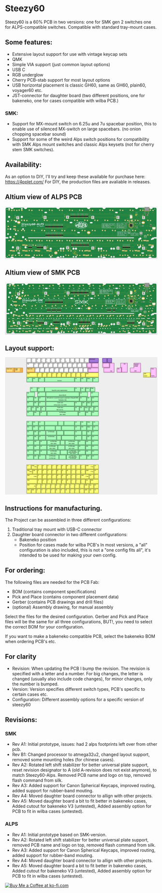 # Steezy60

Steezy60 is a 60% PCB in two versions: one for SMK gen 2 switches one for ALPS-compatible switches. Compatible with standard tray-mount cases.

## Some features:
- Extensive layout support for use with vintage keycap sets
- QMK
- Simple VIA support (just common layout options)
- USB C
- RGB underglow
- Cherry PCB-stab support for most layout options
- USB horizontal placement is classic GH60, same as GH60, plain60, voyager60 etc.
- JST-connector for daughter board (two different positions, one for bakeneko, one for cases compatible with wilba PCB.)

### SMK:
- Support for MX-mount switch on 6.25u and 7u spacebar position, this to enable use of silenced MX-switch on large spacebars. (no onion chopping spacebar sound)
- Support for some of the weird Alps switch positions for compatibility with SMK Alps mount switches and classic Alps keysets (not for cherry stem SMK switches).

## Availability:
As an option to DIY, I'll try and keep these available for purchase here: https://4pplet.com/ For DIY, the production files are avaliable in releases.

## Altium view of ALPS PCB
![alt text](./readme-images/Steezy60-Alps_Rev_A5.jpg "PCB View - Rev A")

## Altium view of SMK PCB
![alt text](./readme-images/Steezy60-SMK_Rev_A5.jpg "PCB View - Rev A")

## Layout support:
![alt text](./readme-images/layout_support_A3.jpg "Layout support")

## Instructions for manufacturing.

The Project can be assembled in three different configurations:
1. Traditional tray mount with USB-C connector
2. Daughter board connector in two different configurations:
	- Bakeneko position
	- Position for cases made for wilba PCB's 
In most versions, a "all" configuration is also included, this is not a "one config fits all", it's intended to be used for making your own config.

## For ordering:
The following files are needed for the PCB Fab:
- BOM (contains component specifications)
- Pick and Place (contains component placement data)
- Gerber (contains PCB drawings and drill files)
- (optional) Assembly drawing, for manual assembly

Select the files for the desired configuration. Gerber and Pick and Place files will be the same for all three configurations, BUT!, you need to select the correct BOM for your configuration.

If you want to make a bakeneko compatible PCB, select the bakeneko BOM when ordering PCB's etc.

## For clarity
- Revision: When updating the PCB I bump the revision. The revision is specified with a letter and a number. For big changes, the letter is changed (usually also include code changes), for minor changes, only the number is bumped.
- Version: Version specifies different switch types, PCB's specific to certain cases etc.
- Configuration: Different assembly options for a specific version of steezy60 

## Revisions:

### SMK 
- Rev A1: Initial prototype, issues: had 2 alps footprints left over from other pcb.
- Rev B1: Changed processor to atmega32u2, changed layout support, removed some mounting holes (for chinese cases).
- Rev A2: Rotated left shift stabilizer for better universal plate support, reset revision designator to A (old A-revision does not exist anymore), to match Steezy60-Alps. Removed PCB name and logo on top, removed flash command from silk.
- Rev A3: Added support for Canon Spherical Keycaps, improved routing, added support for rubber-band mouting.
- Rev A4: Moved daughter board connector to allign with other projects.
- Rev A5: Moved daughter board a bit to fit better in bakeneko cases, Added cutout for bakeneko V3 (untested), Added assembly option for PCB to fit in wilba cases (untested).

### ALPS
- Rev A1: Initial prototype based on SMK-version.
- Rev A2: Rotated left shift stabilizer for better universal plate support, removed PCB name and logo on top, removed flash command from silk.
- Rev A3: Added support for Canon Spherical Keycaps, improved routing, added support for rubber-band mouting.
- Rev A4: Moved daughter board connector to allign with other projects.
- Rev A5: Moved daughter board a bit to fit better in bakeneko cases, Added cutout for bakeneko V3 (untested), Added assembly option for PCB to fit in wilba cases (untested).

<a href='https://ko-fi.com/4pplet' target='_blank'><img height='35' style='border:0px;height:46px;' src='https://az743702.vo.msecnd.net/cdn/kofi3.png?v=0' border='0' alt='Buy Me a Coffee at ko-fi.com' />
